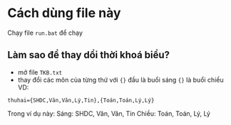 # Cách dùng file này

Chạy file ``run.bat`` để chạy 

## Làm sao để thay dổi thời khoá biểu?
- mở file ``TKB.txt``
- thay đổi các môn của từng thứ với ``{}`` đầu là buổi sáng ``{}`` là buổi chiều
VD:
```
thuhai={SHDC,Văn,Văn,Lý,Tin},{Toán,Toán,Lý,Lý}
```
Trong ví dụ này:
Sáng: SHDC, Văn, Văn, Tin
Chiều: Toán, Toán, Lý, Lý
